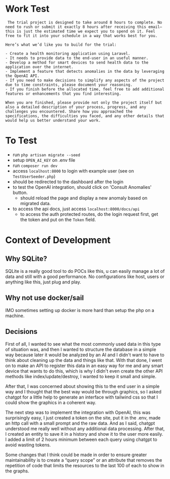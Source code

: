 # Work Test
```
 The trial project is designed to take around 8 hours to complete. No need to rush or submit it exactly 8 hours after receiving this email—this is just the estimated time we expect you to spend on it. Feel free to fit it into your schedule in a way that works best for you.

Here’s what we’d like you to build for the trial:

- Create a health monitoring application using Laravel.
- It needs to provide data to the end-user in an useful manner.
- Develop a method for smart devices to send health data to the application over the internet. 
- Implement a feature that detects anomalies in the data by leveraging the OpenAI API.
- If you need to make decisions to simplify any aspects of the project due to time constraints, please document your reasoning.
- If you finish before the allocated time, feel free to add additional features or enhancements that you find interesting.

When you are finished, please provide not only the project itself but also a detailed description of your process, progress, and any challenges you encountered. Share how you approached the specifications, the difficulties you faced, and any other details that would help us better understand your work.
```

# To Test
- run `php artisan migrate --seed`
- setup `OPEN_AI_KEY` on .env file
- run `composer run dev`
- access `localhost:8000` to login with example user (see on `TestUserSeeder.php`)
- should be redirected to the dashboard after the login
- to test the OpenAI integration, should click on 'Consult Anomalies' button.
    - should reload the page and display a new anomaly based on migrated data.
- to access the api docs, just access `localhost:8000/docs/api`
    - to access the auth protected routes, do the login request first, get the token and put on the `Token` field.

# Context of Development
## Why SQLite?
SQLite is a really good tool to do POCs like this, u can easily manage a lot of data and still with a good performance. No configurations like host, users or anything like this, just plug and play.

## Why not use docker/sail
IMO sometimes setting up docker is more hard than setup the php on a machine.

## Decisions
First of all, I wanted to see what the most commonly used data in this type of situation was, and then I wanted to structure the database in a simple way because later it would be analyzed by an AI and I didn't want to have to think about cleaning up the data and things like that.
With that done, I went on to make an API to register this data in an easy way for me and any smart device that wants to do this, which is why I didn't even create the other API methods like index/update/destroy, I wanted to keep it small and simple.

After that, I was concerned about showing this to the end user in a simple way and I thought that the best way would be through graphics, so I asked chatgpt for a little help to generate an interface with tailwind css so that I could show the graphics in a coherent way.

The next step was to implement the integration with OpenAI, this was surprisingly easy, I just created a token on the site, put it in the .env, made an http call with a small prompt and the raw data. And as I said, chatgpt understood me really well without any additional data processing. After that, I created an entity to save it in a history and show it to the user more easily. I added a limit of 2 hours minimum between each query using chatgpt to avoid wasting tokens.

Some changes that I think could be made in order to ensure greater maintainability is to create a “query scope” or an attribute that removes the repetition of code that limits the resources to the last 100 of each to show in the graphs.
